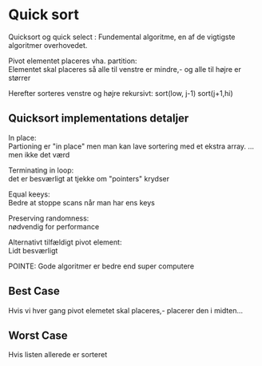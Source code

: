 # Quick sort

Quicksort og quick select : Fundemental algoritme, en af de vigtigste algoritmer overhovedet.

Pivot elementet placeres vha. partition: \
Elementet skal placeres så alle til venstre er mindre,- og alle til højre er størrer

Herefter sorteres venstre og højre rekursivt:
sort(low, j-1)
sort(j+1,hi)


## Quicksort implementations detaljer

In place:\
Partioning er "in place" men man kan lave sortering med et ekstra array. ... men ikke det værd

Terminating in loop:\
det er besværligt at tjekke om "pointers" krydser

Equal keeys: \
Bedre at stoppe scans når man har ens keys

Preserving randomness: \
nødvendig for performance

Alternativt tilfældigt pivot element: \
Lidt besværligt

POINTE: Gode algoritmer er bedre end super computere

## Best Case

Hvis vi hver gang pivot elemetet skal placeres,- placerer den i midten...

## Worst Case

Hvis listen allerede er sorteret
